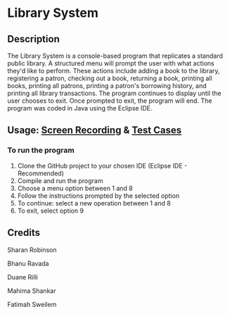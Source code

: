 # Library System

## Description
The Library System is a console-based program that replicates a standard public library. A structured menu will prompt the user with what actions they'd like to perform. These actions include adding a book to the library, registering a patron, checking out a book, returning a book, printing all books, printing all patrons, printing a patron's borrowing history, and printing all library transactions. The program continues to display until the user chooses to exit. Once prompted to exit, the program will end. The program was coded in Java using the Eclipse IDE.

## Usage: [Screen Recording](https://drive.google.com/drive/folders/1opYS_wo_ZitUysdXTmH-1yc-bWKddaIi?usp=sharing) & [Test Cases](https://github.com/SFatimah56/Library-System/blob/main/src/LibraryTestCases.pdf)
### To run the program
1. Clone the GitHub project to your chosen IDE (Eclipse IDE - Recommended)
2. Compile and run the program
3. Choose a menu option between 1 and 8
4. Follow the instructions prompted by the selected option
5. To continue: select a new operation between 1 and 8
6. To exit, select option 9

## Credits
Sharan Robinson

Bhanu Ravada

Duane Rilli

Mahima Shankar

Fatimah Sweilem

